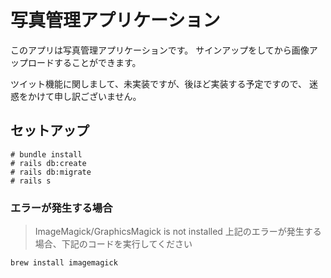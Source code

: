 # 写真管理アプリケーション
このアプリは写真管理アプリケーションです。
サインアップをしてから画像アップロードすることができます。

ツイット機能に関しまして、未実装ですが、後ほど実装する予定ですので、
迷惑をかけて申し訳ございません。

## セットアップ
```
# bundle install
# rails db:create
# rails db:migrate
# rails s
```

### エラーが発生する場合
> ImageMagick/GraphicsMagick is not installed
上記のエラーが発生する場合、下記のコードを実行してください
```
brew install imagemagick
```